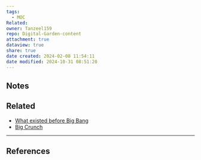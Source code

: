 ```yaml
---
tags:
  - MOC
Related: 
owner: Tanzeel159
repo: Digital-Garden-content
attachment: true
dataview: true
share: true
date created: 2024-02-08 11:54:11
date modified: 2024-10-31 08:51:20
---
```

## Notes
















## Related

- [What existed before Big Bang](What%2520existed%2520before%2520Big%2520Bang.md#)
- [Big Crunch](./Big%2520Crunch.md#)


---

## References 
